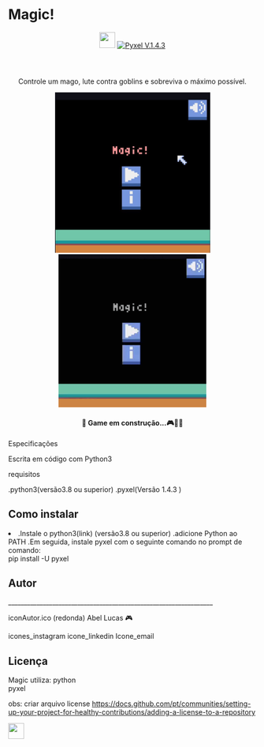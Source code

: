 # Magic!
<header>
    <img src="images/icon.ico" type="image/ico" width="32" height="32"/>
    <a href="https://pypi.org/project/pyxel/"><img src="https://img.shields.io/badge/Pyxel-v1.4.3-blue" alt="Pyxel V.1.4.3" style="max-width:100%;"></a>
</header>

<div align=center>
    <p>Controle um mago, lute contra goblins e sobreviva o máximo possível.</p>
    <img src="images/image1.png" type="image/png" width="315" heigth= "300" />
    <img src="images/Magic!.gif" type="image/gif" width="300" heigth= "310"/>
    <p><h4>🚧 Game em construção...🎮🚀🚧</h4></p>
</div>


<div>
    Especificações

Escrita em código com Python3


requisitos

.python3(versão3.8 ou superior)
.pyxel(Versão 1.4.3 )


<h2>Como instalar</h2>
 <li>
.Instale o python3(link) (versão3.8 ou superior)
.adicione Python ao PATH 
.Em seguida, instale pyxel com o seguinte comando no prompt de comando:
</li>
pip install -U pyxel


<h2>Autor</h2> 
_________________________________________________________________

iconAutor.ico
(redonda)
 Abel Lucas 🎮

icones_instagram icone_linkedin Icone_email




<h2>Licença</h2>



Magic utiliza:
   python  
   pyxel
  
obs: criar arquivo license
https://docs.github.com/pt/communities/setting-up-your-project-for-healthy-contributions/adding-a-license-to-a-repository
</div>
    
<footer>
    <div>
        <img src="https://cdn.jsdelivr.net/gh/devicons/devicon/icons/python/python-original.svg" width="32" height="32"/>
    </div>
<footer>
